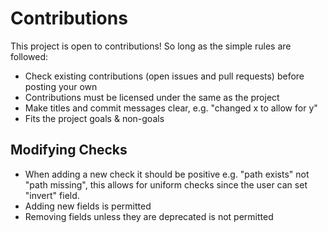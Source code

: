 # Contributions
This project is open to contributions! So long as the simple rules are followed:

- Check existing contributions (open issues and pull requests) before posting your own
- Contributions must be licensed under the same as the project
- Make titles and commit messages clear, e.g. "changed x to allow for y"
- Fits the project goals & non-goals


## Modifying Checks
- When adding a new check it should be positive e.g. "path exists" not "path missing", this allows for uniform checks since the user can set "invert" field.
- Adding new fields is permitted
- Removing fields unless they are deprecated is not permitted
